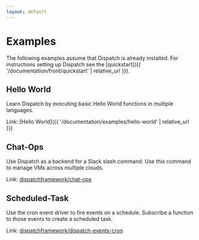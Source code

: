 ```yaml
---
layout: default
---
```


# Examples

The following examples assume that Dispatch is already installed.  For instructions setting up Dispatch see the
[quickstart]({{ '/documentation/front/quickstart' | relative_url }}).

## Hello World

Learn Dispatch by executing basic Hello World functions in multiple languages.

Link: [Hello World]({{ '/documentation/examples/hello-world' | relative_url }})

## Chat-Ops

Use Dispatch as a backend for a Slack slash command.  Use this command to manage VMs across multiple clouds.

Link: [dispatchframework/chat-ops](https://github.com/dispatchframework/chat-ops/blob/master/README.md)

## Scheduled-Task

Use the cron event driver to fire events on a schedule. Subscribe a function to those events to create a scheduled task.

Link: [dispatchframework/dispatch-events-cron](https://github.com/dispatchframework/dispatch-events-cron/blob/master/README.md)